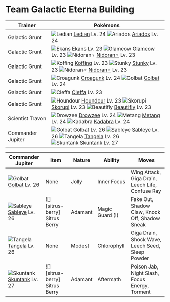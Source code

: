# Team Galactic Eterna Building

Trainer                    | Pokémons
---                        | ---
Galactic Grunt             | ![][166]  [Ledian] Lv. 24  ![][168]  [Ariados] Lv. 24
Galactic Grunt             | ![][023]  [Ekans] Lv. 23  ![][431]  [Glameow] Lv. 23  ![][029]  [Nidoran♀] Lv. 23
Galactic Grunt             | ![][109]  [Koffing] Lv. 23  ![][434]  [Stunky] Lv. 23  ![][032]  [Nidoran♂] Lv. 23
Galactic Grunt             | ![][453]  [Croagunk] Lv. 24  ![][042]  [Golbat] Lv. 24
Galactic Grunt             | ![][173]  [Cleffa] Lv. 23
Galactic Grunt             | ![][228]  [Houndour] Lv. 23  ![][451]  [Skorupi] Lv. 23  ![][267]  [Beautifly] Lv. 23
Scientist Travon           | ![][096]  [Drowzee] Lv. 24  ![][375]  [Metang] Lv. 24  ![][064]  [Kadabra] Lv. 24
Commander Jupiter          | ![][042]  [Golbat] Lv. 26  ![][302]  [Sableye] Lv. 26  ![][114]  [Tangela] Lv. 26 <br> ![][435]  [Skuntank] Lv. 27

Commander Jupiter | Item         | Nature  | Ability       | Moves
---               | ---          | ---     | ---           | ---
![][042]<br> [Golbat] Lv. 26          | None                                    | Jolly    | Inner Focus         | Wing Attack, Giga Drain, Leech Life, Confuse Ray
![][302]<br> [Sableye] Lv. 26         | ![][sitrus-berry]<br> Sitrus Berry      | Adamant  | Magic Guard (!)     | Fake Out, Shadow Claw, Knock Off, Shadow Sneak
![][114]<br> [Tangela] Lv. 26         | None                                    | Modest   | Chlorophyll         | Giga Drain, Shock Wave, Leech Seed, Sleep Powder
![][435]<br> [Skuntank] Lv. 27        | ![][sitrus-berry]<br> Sitrus Berry      | Adamant  | Aftermath           | Poison Jab, Night Slash, Focus Energy, Torment


[023]: https://raw.githubusercontent.com/PokeAPI/sprites/master/sprites/pokemon/23.png "Ekans"
[029]: https://raw.githubusercontent.com/PokeAPI/sprites/master/sprites/pokemon/29.png "Nidoran♀"
[032]: https://raw.githubusercontent.com/PokeAPI/sprites/master/sprites/pokemon/32.png "Nidoran♂"
[042]: https://raw.githubusercontent.com/PokeAPI/sprites/master/sprites/pokemon/42.png "Golbat"
[064]: https://raw.githubusercontent.com/PokeAPI/sprites/master/sprites/pokemon/64.png "Kadabra"
[096]: https://raw.githubusercontent.com/PokeAPI/sprites/master/sprites/pokemon/96.png "Drowzee"
[109]: https://raw.githubusercontent.com/PokeAPI/sprites/master/sprites/pokemon/109.png "Koffing"
[114]: https://raw.githubusercontent.com/PokeAPI/sprites/master/sprites/pokemon/114.png "Tangela"
[166]: https://raw.githubusercontent.com/PokeAPI/sprites/master/sprites/pokemon/166.png "Ledian"
[168]: https://raw.githubusercontent.com/PokeAPI/sprites/master/sprites/pokemon/168.png "Ariados"
[173]: https://raw.githubusercontent.com/PokeAPI/sprites/master/sprites/pokemon/173.png "Cleffa"
[228]: https://raw.githubusercontent.com/PokeAPI/sprites/master/sprites/pokemon/228.png "Houndour"
[267]: https://raw.githubusercontent.com/PokeAPI/sprites/master/sprites/pokemon/267.png "Beautifly"
[302]: https://raw.githubusercontent.com/PokeAPI/sprites/master/sprites/pokemon/302.png "Sableye"
[375]: https://raw.githubusercontent.com/PokeAPI/sprites/master/sprites/pokemon/375.png "Metang"
[431]: https://raw.githubusercontent.com/PokeAPI/sprites/master/sprites/pokemon/431.png "Glameow"
[434]: https://raw.githubusercontent.com/PokeAPI/sprites/master/sprites/pokemon/434.png "Stunky"
[435]: https://raw.githubusercontent.com/PokeAPI/sprites/master/sprites/pokemon/435.png "Skuntank"
[451]: https://raw.githubusercontent.com/PokeAPI/sprites/master/sprites/pokemon/451.png "Skorupi"
[453]: https://raw.githubusercontent.com/PokeAPI/sprites/master/sprites/pokemon/453.png "Croagunk"
[Ekans]: /pokemon_changes/023.md
[Nidoran♀]: /pokemon_changes/029.md
[Nidoran♂]: /pokemon_changes/032.md
[Golbat]: /pokemon_changes/042.md
[Kadabra]: /pokemon_changes/064.md
[Drowzee]: /pokemon_changes/096.md
[Koffing]: /pokemon_changes/109.md
[Tangela]: /pokemon_changes/114.md
[Ledian]: /pokemon_changes/166.md
[Ariados]: /pokemon_changes/168.md
[Cleffa]: /pokemon_changes/173.md
[Houndour]: /pokemon_changes/228.md
[Beautifly]: /pokemon_changes/267.md
[Sableye]: /pokemon_changes/302.md
[Metang]: /pokemon_changes/375.md
[Glameow]: /pokemon_changes/431.md
[Stunky]: /pokemon_changes/434.md
[Skuntank]: /pokemon_changes/435.md
[Skorupi]: /pokemon_changes/451.md
[Croagunk]: /pokemon_changes/453.md

